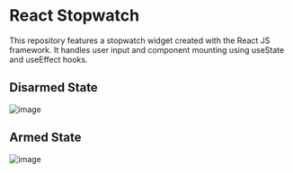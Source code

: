 # React Stopwatch

This repository features a stopwatch widget created with the React JS framework. It handles user input and component mounting using useState and useEffect hooks. 

## Disarmed State
![image](https://user-images.githubusercontent.com/87916506/135665943-555a0c6b-850d-48dc-adec-e059f137f3e9.png)


## Armed State
![image](https://user-images.githubusercontent.com/87916506/135666113-a7d72e03-bb38-4dd1-9194-b4f0829d5523.png)
